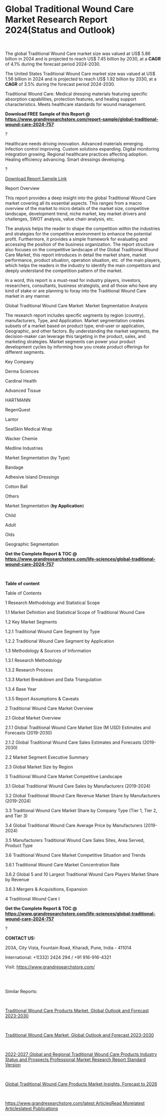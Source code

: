 <h1>Global Traditional Wound Care Market Research Report 2024(Status and Outlook)</h1><br/><p>The global Traditional Wound Care market size was valued at US$ 5.86 billion in 2024 and is projected to reach US$ 7.45 billion by 2030, at a <strong>CAGR</strong> of 4.1% during the forecast period 2024-2030.</p>
 
 
 
 <p>The United States Traditional Wound Care market size was valued at US$ 1.56 billion in 2024 and is projected to reach US$ 1.92 billion by 2030, at a <strong>CAGR</strong> of 3.5% during the forecast period 2024-2030.</p>
 
 
 
 <p>Traditional Wound Care: Medical dressing materials featuring specific absorption capabilities, protection features, and healing support characteristics. Meets healthcare standards for wound management.</p>
 
 
 
 <div><b>Download FREE Sample of this Report @ <a href="https://www.grandresearchstore.com/report-sample/global-traditional-wound-care-2024-757">https://www.grandresearchstore.com/report-sample/global-traditional-wound-care-2024-757</a></b></div>
 
 
 
 <p>? </p>
 
 
 
 <p>Healthcare needs driving innovation. Advanced materials emerging. Infection control improving. Custom solutions expanding. Digital monitoring integration growing. Regional healthcare practices affecting adoption. Healing efficiency advancing. Smart dressings developing.</p>
 
 
 
 <p>? </p>
 
 
 
 <p><a href="https://www.grandresearchstore.com/mr-admin/report-sample/global-traditional-wound-care-2024-757">Download Report Sample Link</a></p>
 
 
 
 <p>Report Overview</p>
 
 
 
 <p>This report provides a deep insight into the global Traditional Wound Care market covering all its essential aspects. This ranges from a macro overview of the market to micro details of the market size, competitive landscape, development trend, niche market, key market drivers and challenges, SWOT analysis, value chain analysis, etc.</p>
 
 
 
 <p>The analysis helps the reader to shape the competition within the industries and strategies for the competitive environment to enhance the potential profit. Furthermore, it provides a simple framework for evaluating and accessing the position of the business organization. The report structure also focuses on the competitive landscape of the Global Traditional Wound Care Market, this report introduces in detail the market share, market performance, product situation, operation situation, etc. of the main players, which helps the readers in the industry to identify the main competitors and deeply understand the competition pattern of the market.</p>
 
 
 
 <p>In a word, this report is a must-read for industry players, investors, researchers, consultants, business strategists, and all those who have any kind of stake or are planning to foray into the Traditional Wound Care market in any manner.</p>
 
 
 
 <p>Global Traditional Wound Care Market: Market Segmentation Analysis</p>
 
 
 
 <p>The research report includes specific segments by region (country), manufacturers, Type, and Application. Market segmentation creates subsets of a market based on product type, end-user or application, Geographic, and other factors. By understanding the market segments, the decision-maker can leverage this targeting in the product, sales, and marketing strategies. Market segments can power your product development cycles by informing how you create product offerings for different segments.</p>
 
 
 
 <p>Key Company</p>
 
 
 
 <p>Derma Sciences</p>
 
 
 
 <p>Cardinal Health</p>
 
 
 
 <p>Advanced Tissue</p>
 
 
 
 <p>HARTMANN</p>
 
 
 
 <p>RegenQuest</p>
 
 
 
 <p>Lantor</p>
 
 
 
 <p>SealSkin Medical Wrap</p>
 
 
 
 <p>Wacker Chemie</p>
 
 
 
 <p>Medline Industries</p>
 
 
 
 <p>Market Segmentation (by Type)</p>
 
 
 
 <p>Bandage</p>
 
 
 
 <p>Adhesive Island Dressings</p>
 
 
 
 <p>Cotton Ball</p>
 
 
 
 <p>Others</p>
 
 
 
 <p>Market Segmentation (<strong>by Application</strong>)</p>
 
 
 
 <p>Child</p>
 
 
 
 <p>Adult</p>
 
 
 
 <p>Olds</p>
 
 
 
 <p>Geographic Segmentation</p>
 
 
 
 <div><b>Get the Complete Report & TOC @ <a href="https://www.grandresearchstore.com/life-sciences/global-traditional-wound-care-2024-757">https://www.grandresearchstore.com/life-sciences/global-traditional-wound-care-2024-757</a></b></div>
 
 
 
 <p><br />
 
 <b>Table of content</b></p>
 
 
 
 <p>Table of Contents<br />
 
 1 Research Methodology and Statistical Scope<br />
 
 1.1 Market Definition and Statistical Scope of Traditional Wound Care<br />
 
 1.2 Key Market Segments<br />
 
 1.2.1 Traditional Wound Care Segment by Type<br />
 
 1.2.2 Traditional Wound Care Segment by Application<br />
 
 1.3 Methodology & Sources of Information<br />
 
 1.3.1 Research Methodology<br />
 
 1.3.2 Research Process<br />
 
 1.3.3 Market Breakdown and Data Triangulation<br />
 
 1.3.4 Base Year<br />
 
 1.3.5 Report Assumptions & Caveats<br />
 
 2 Traditional Wound Care Market Overview<br />
 
 2.1 Global Market Overview<br />
 
 2.1.1 Global Traditional Wound Care Market Size (M USD) Estimates and Forecasts (2019-2030)<br />
 
 2.1.2 Global Traditional Wound Care Sales Estimates and Forecasts (2019-2030)<br />
 
 2.2 Market Segment Executive Summary<br />
 
 2.3 Global Market Size by Region<br />
 
 3 Traditional Wound Care Market Competitive Landscape<br />
 
 3.1 Global Traditional Wound Care Sales by Manufacturers (2019-2024)<br />
 
 3.2 Global Traditional Wound Care Revenue Market Share by Manufacturers (2019-2024)<br />
 
 3.3 Traditional Wound Care Market Share by Company Type (Tier 1, Tier 2, and Tier 3)<br />
 
 3.4 Global Traditional Wound Care Average Price by Manufacturers (2019-2024)<br />
 
 3.5 Manufacturers Traditional Wound Care Sales Sites, Area Served, Product Type<br />
 
 3.6 Traditional Wound Care Market Competitive Situation and Trends<br />
 
 3.6.1 Traditional Wound Care Market Concentration Rate<br />
 
 3.6.2 Global 5 and 10 Largest Traditional Wound Care Players Market Share by Revenue<br />
 
 3.6.3 Mergers & Acquisitions, Expansion<br />
 
 4 Traditional Wound Care I</p>
 
 
 
 <div><b>Get the Complete Report & TOC @ <a href="https://www.grandresearchstore.com/life-sciences/global-traditional-wound-care-2024-757">https://www.grandresearchstore.com/life-sciences/global-traditional-wound-care-2024-757</a></b></div>
 
 
 
 <p>? </p>
 
 
 
 <p><b>CONTACT US:</b><br />
 
 203A, City Vista, Fountain Road, Kharadi, Pune, India - 411014<br />
 
 International: +1(332) 2424 294 / +91 916-916-4321<br />
 
 Visit: <a href="https://www.grandresearchstore.com/">https://www.grandresearchstore.com/</a><br />
 
 <br />
 
 <br />
 
 Similar Reports:<br />
 
 <br />
 
 <a href="https://www.grandresearchstore.com/life-sciences/global-traditional-wound-care-s-forecast-2023-2030-753">Traditional Wound Care Products Market, Global Outlook and Forecast 2023-2030</a><br />
 
 <br />
 
 <a href="https://www.grandresearchstore.com/life-sciences/global-traditional-wound-care-forecast-2023-2030-233">Traditional Wound Care Market, Global Outlook and Forecast 2023-2030</a><br />
 
 <br />
 
 <a href="https://www.grandresearchstore.com/life-sciences/global-regional-traditional-wound-care-s-2022-2027-799">2022-2027 Global and Regional Traditional Wound Care Products Industry Status and Prospects Professional Market Research Report Standard Version</a><br />
 
 <br />
 
 <a href="https://www.grandresearchstore.com/life-sciences/global-traditional-wound-care-s-2028-415">Global Traditional Wound Care Products Market Insights, Forecast to 2028</a><br />
 
 <br />
 
 <a href="https://gyeongbokgung.com">https://www.grandresearchstore.com/</a><a href="https://hallyeomaritime.com">latest Articles</a><a href="https://jingwansa.com">Read More</a><a href="https://nguoiviet.jp/">latest Articles</a><a href="https://www.intelmarketresearch.com/">latest Publications</a></p>
